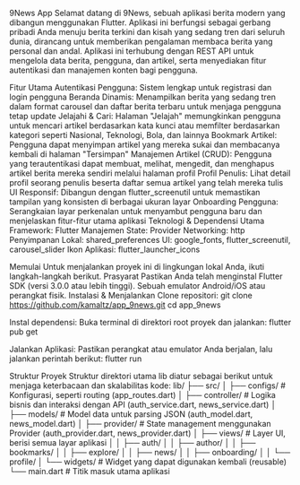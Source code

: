 9News App
Selamat datang di 9News, sebuah aplikasi berita modern yang dibangun menggunakan Flutter. Aplikasi ini berfungsi sebagai gerbang pribadi Anda menuju berita terkini dan kisah yang sedang tren dari seluruh dunia, dirancang untuk memberikan pengalaman membaca berita yang personal dan andal.
Aplikasi ini terhubung dengan REST API untuk mengelola data berita, pengguna, dan artikel, serta menyediakan fitur autentikasi dan manajemen konten bagi pengguna.

Fitur Utama
Autentikasi Pengguna: Sistem lengkap untuk registrasi dan login pengguna
Beranda Dinamis: Menampilkan berita yang sedang tren dalam format carousel dan daftar berita terbaru untuk menjaga pengguna tetap update
Jelajahi & Cari: Halaman "Jelajah" memungkinkan pengguna untuk mencari artikel berdasarkan kata kunci atau memfilter berdasarkan kategori seperti Nasional, Teknologi, Bola, dan lainnya
Bookmark Artikel: Pengguna dapat menyimpan artikel yang mereka sukai dan membacanya kembali di halaman "Tersimpan"
Manajemen Artikel (CRUD): Pengguna yang terautentikasi dapat membuat, melihat, mengedit, dan menghapus artikel berita mereka sendiri melalui halaman profil
Profil Penulis: Lihat detail profil seorang penulis beserta daftar semua artikel yang telah mereka tulis
UI Responsif: Dibangun dengan flutter_screenutil untuk memastikan tampilan yang konsisten di berbagai ukuran layar
Onboarding Pengguna: Serangkaian layar perkenalan untuk menyambut pengguna baru dan menjelaskan fitur-fitur utama aplikasi
Teknologi & Dependensi Utama
Framework: Flutter
Manajemen State: Provider
Networking: http
Penyimpanan Lokal: shared_preferences
UI: google_fonts, flutter_screenutil, carousel_slider
Ikon Aplikasi: flutter_launcher_icons

Memulai
Untuk menjalankan proyek ini di lingkungan lokal Anda, ikuti langkah-langkah berikut.
Prasyarat
Pastikan Anda telah menginstal Flutter SDK (versi 3.0.0 atau lebih tinggi).
Sebuah emulator Android/iOS atau perangkat fisik.
Instalasi & Menjalankan
Clone repositori:
git clone https://github.com/kamaltz/app_9news.git
cd app_9news

Instal dependensi:
Buka terminal di direktori root proyek dan jalankan:
flutter pub get

Jalankan Aplikasi:
Pastikan perangkat atau emulator Anda berjalan, lalu jalankan perintah berikut:
flutter run

Struktur Proyek
Struktur direktori utama lib diatur sebagai berikut untuk menjaga keterbacaan dan skalabilitas kode:
lib/
├── src/
│ ├── configs/ # Konfigurasi, seperti routing (app_routes.dart)
│ ├── controller/ # Logika bisnis dan interaksi dengan API (auth_service.dart, news_service.dart)
│ ├── models/ # Model data untuk parsing JSON (auth_model.dart, news_model.dart)
│ ├── provider/ # State management menggunakan Provider (auth_provider.dart, news_provider.dart)
│ ├── views/ # Layer UI, berisi semua layar aplikasi
│ │ ├── auth/
│ │ ├── author/
│ │ ├── bookmarks/
│ │ ├── explore/
│ │ ├── news/
│ │ ├── onboarding/
│ │ └── profile/
│ └── widgets/ # Widget yang dapat digunakan kembali (reusable)
└── main.dart # Titik masuk utama aplikasi
